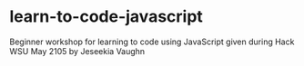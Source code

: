 # learn-to-code-javascript
Beginner workshop for learning to code using JavaScript given during Hack WSU May 2105 by Jeseekia Vaughn
